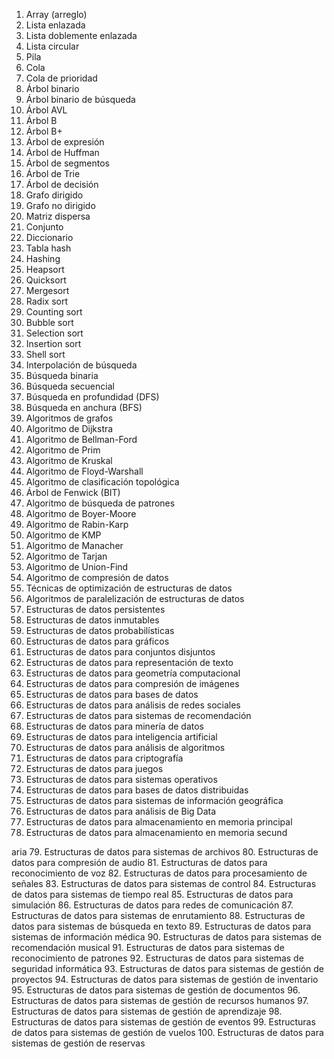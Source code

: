1. Array (arreglo)
2. Lista enlazada
3. Lista doblemente enlazada
4. Lista circular
5. Pila
6. Cola
7. Cola de prioridad
8. Árbol binario
9. Árbol binario de búsqueda
10. Árbol AVL
11. Árbol B
12. Árbol B+
13. Árbol de expresión
14. Árbol de Huffman
15. Árbol de segmentos
16. Árbol de Trie
17. Árbol de decisión
18. Grafo dirigido
19. Grafo no dirigido
20. Matriz dispersa
21. Conjunto
22. Diccionario
23. Tabla hash
24. Hashing
25. Heapsort
26. Quicksort
27. Mergesort
28. Radix sort
29. Counting sort
30. Bubble sort
31. Selection sort
32. Insertion sort
33. Shell sort
34. Interpolación de búsqueda
35. Búsqueda binaria
36. Búsqueda secuencial
37. Búsqueda en profundidad (DFS)
38. Búsqueda en anchura (BFS)
39. Algoritmos de grafos
40. Algoritmo de Dijkstra
41. Algoritmo de Bellman-Ford
42. Algoritmo de Prim
43. Algoritmo de Kruskal
44. Algoritmo de Floyd-Warshall
45. Algoritmo de clasificación topológica
46. Árbol de Fenwick (BIT)
47. Algoritmo de búsqueda de patrones
48. Algoritmo de Boyer-Moore
49. Algoritmo de Rabin-Karp
50. Algoritmo de KMP
51. Algoritmo de Manacher
52. Algoritmo de Tarjan
53. Algoritmo de Union-Find
54. Algoritmo de compresión de datos
55. Técnicas de optimización de estructuras de datos
56. Algoritmos de paralelización de estructuras de datos
57. Estructuras de datos persistentes
58. Estructuras de datos inmutables
59. Estructuras de datos probabilísticas
60. Estructuras de datos para gráficos
61. Estructuras de datos para conjuntos disjuntos
62. Estructuras de datos para representación de texto
63. Estructuras de datos para geometría computacional
64. Estructuras de datos para compresión de imágenes
65. Estructuras de datos para bases de datos
66. Estructuras de datos para análisis de redes sociales
67. Estructuras de datos para sistemas de recomendación
68. Estructuras de datos para minería de datos
69. Estructuras de datos para inteligencia artificial
70. Estructuras de datos para análisis de algoritmos
71. Estructuras de datos para criptografía
72. Estructuras de datos para juegos
73. Estructuras de datos para sistemas operativos
74. Estructuras de datos para bases de datos distribuidas
75. Estructuras de datos para sistemas de información geográfica
76. Estructuras de datos para análisis de Big Data
77. Estructuras de datos para almacenamiento en memoria principal
78. Estructuras de datos para almacenamiento en memoria secund

aria
79. Estructuras de datos para sistemas de archivos
80. Estructuras de datos para compresión de audio
81. Estructuras de datos para reconocimiento de voz
82. Estructuras de datos para procesamiento de señales
83. Estructuras de datos para sistemas de control
84. Estructuras de datos para sistemas de tiempo real
85. Estructuras de datos para simulación
86. Estructuras de datos para redes de comunicación
87. Estructuras de datos para sistemas de enrutamiento
88. Estructuras de datos para sistemas de búsqueda en texto
89. Estructuras de datos para sistemas de información médica
90. Estructuras de datos para sistemas de recomendación musical
91. Estructuras de datos para sistemas de reconocimiento de patrones
92. Estructuras de datos para sistemas de seguridad informática
93. Estructuras de datos para sistemas de gestión de proyectos
94. Estructuras de datos para sistemas de gestión de inventario
95. Estructuras de datos para sistemas de gestión de documentos
96. Estructuras de datos para sistemas de gestión de recursos humanos
97. Estructuras de datos para sistemas de gestión de aprendizaje
98. Estructuras de datos para sistemas de gestión de eventos
99. Estructuras de datos para sistemas de gestión de vuelos
100. Estructuras de datos para sistemas de gestión de reservas
